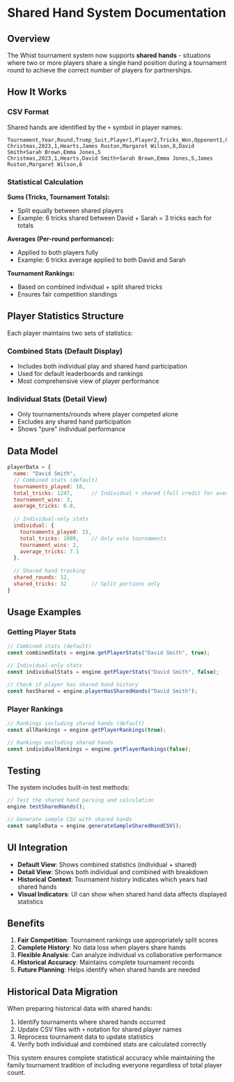 # Shared Hand System Documentation

## Overview

The Whist tournament system now supports **shared hands** - situations where two or more players share a single hand position during a tournament round to achieve the correct number of players for partnerships.

## How It Works

### CSV Format
Shared hands are identified by the `+` symbol in player names:

```csv
Tournament,Year,Round,Trump_Suit,Player1,Player2,Tricks_Won,Opponent1,Opponent2,Opponent_Tricks
Christmas,2023,1,Hearts,James Ruston,Margaret Wilson,8,David Smith+Sarah Brown,Emma Jones,5
Christmas,2023,1,Hearts,David Smith+Sarah Brown,Emma Jones,5,James Ruston,Margaret Wilson,8
```

### Statistical Calculation

**Sums (Tricks, Tournament Totals):**
- Split equally between shared players
- Example: 6 tricks shared between David + Sarah = 3 tricks each for totals

**Averages (Per-round performance):**
- Applied to both players fully
- Example: 6 tricks average applied to both David and Sarah

**Tournament Rankings:**
- Based on combined individual + split shared tricks
- Ensures fair competition standings

## Player Statistics Structure

Each player maintains two sets of statistics:

### Combined Stats (Default Display)
- Includes both individual play and shared hand participation
- Used for default leaderboards and rankings
- Most comprehensive view of player performance

### Individual Stats (Detail View)
- Only tournaments/rounds where player competed alone
- Excludes any shared hand participation
- Shows "pure" individual performance

## Data Model

```javascript
playerData = {
  name: "David Smith",
  // Combined stats (default)
  tournaments_played: 18,
  total_tricks: 1247,      // Individual + shared (full credit for averages)
  tournament_wins: 3,
  average_tricks: 6.8,
  
  // Individual-only stats  
  individual: {
    tournaments_played: 15,
    total_tricks: 1089,    // Only solo tournaments
    tournament_wins: 2,
    average_tricks: 7.1
  },
  
  // Shared hand tracking
  shared_rounds: 12,
  shared_tricks: 32        // Split portions only
}
```

## Usage Examples

### Getting Player Stats
```javascript
// Combined stats (default)
const combinedStats = engine.getPlayerStats("David Smith", true);

// Individual-only stats
const individualStats = engine.getPlayerStats("David Smith", false);

// Check if player has shared hand history
const hasShared = engine.playerHasSharedHands("David Smith");
```

### Player Rankings
```javascript
// Rankings including shared hands (default)
const allRankings = engine.getPlayerRankings(true);

// Rankings excluding shared hands
const individualRankings = engine.getPlayerRankings(false);
```

## Testing

The system includes built-in test methods:

```javascript
// Test the shared hand parsing and calculation
engine.testSharedHands();

// Generate sample CSV with shared hands
const sampleData = engine.generateSampleSharedHandCSV();
```

## UI Integration

- **Default View**: Shows combined statistics (individual + shared)
- **Detail View**: Shows both individual and combined with breakdown
- **Historical Context**: Tournament history indicates which years had shared hands
- **Visual Indicators**: UI can show when shared hand data affects displayed statistics

## Benefits

1. **Fair Competition**: Tournament rankings use appropriately split scores
2. **Complete History**: No data loss when players share hands
3. **Flexible Analysis**: Can analyze individual vs collaborative performance
4. **Historical Accuracy**: Maintains complete tournament records
5. **Future Planning**: Helps identify when shared hands are needed

## Historical Data Migration

When preparing historical data with shared hands:

1. Identify tournaments where shared hands occurred
2. Update CSV files with `+` notation for shared player names
3. Reprocess tournament data to update statistics
4. Verify both individual and combined stats are calculated correctly

This system ensures complete statistical accuracy while maintaining the family tournament tradition of including everyone regardless of total player count.